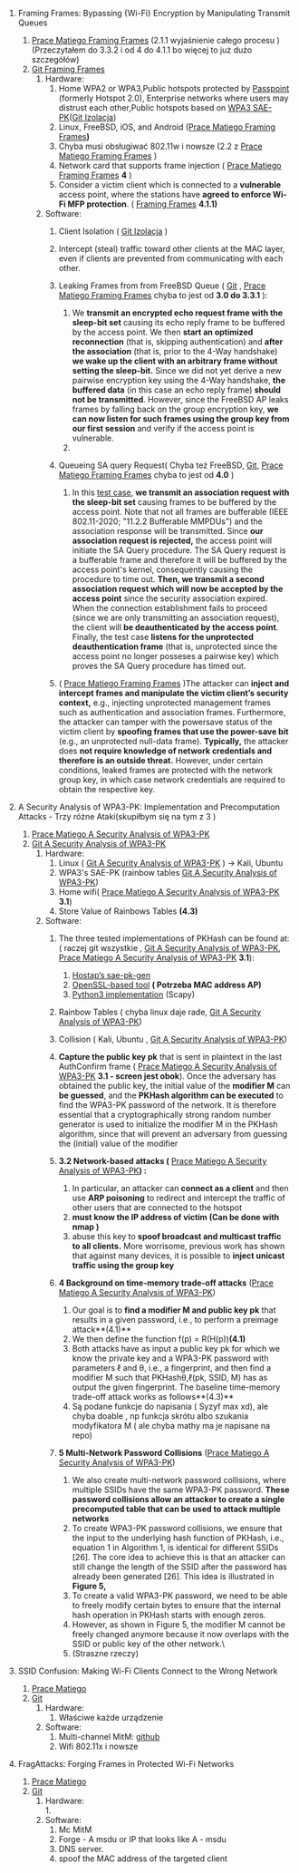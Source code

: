 
1. Framing Frames: Bypassing {Wi-Fi} Encryption by Manipulating Transmit Queues   
   1. [Prace Matiego Framing Frames](https://scholar.google.pl/citations?view_op=view_citation&hl=en&user=02_-sZ0AAAAJ&sortby=pubdate&citation_for_view=02_-sZ0AAAAJ:j3f4tGmQtD8C)  (2.1.1 wyjaśnienie całego procesu ) (Przeczytałem do 3.3.2 i od 4 do 4.1.1 bo więcej to już dużo szczegółów)  
   2. [Git Framing Frames](https://github.com/domienschepers/wifi-framing)  
      1. Hardware:  
         1. Home WPA2 or WPA3,Public hotspots protected by [Passpoint](https://www.wi-fi.org/discover-wi-fi/passpoint) (formerly Hotspot 2.0), Enterprise networks where users may distrust each other,Public hotspots based on [WPA3 SAE-PK](https://www.wi-fi.org/beacon/thomas-derham-nehru-bhandaru/wi-fi-certified-wpa3-december-2020-update-brings-new-0)([Git Izolacja](https://github.com/vanhoefm/macstealer))  
         2. Linux, FreeBSD, iOS, and Android ([Prace Matiego Framing Frames](https://scholar.google.pl/citations?view_op=view_citation&hl=en&user=02_-sZ0AAAAJ&sortby=pubdate&citation_for_view=02_-sZ0AAAAJ:j3f4tGmQtD8C)**)**  
         3. Chyba musi obsługiwać 802.11w i nowsze (2.2 z [Prace Matiego Framing Frames](https://scholar.google.pl/citations?view_op=view_citation&hl=en&user=02_-sZ0AAAAJ&sortby=pubdate&citation_for_view=02_-sZ0AAAAJ:j3f4tGmQtD8C) )  
         4. Network card that supports frame injection ( [Prace Matiego Framing Frames](https://scholar.google.pl/citations?view_op=view_citation&hl=en&user=02_-sZ0AAAAJ&sortby=pubdate&citation_for_view=02_-sZ0AAAAJ:j3f4tGmQtD8C) **4** )   
         5. Consider a victim client which is connected to a **vulnerable** access point, where the stations have **agreed to enforce Wi-Fi MFP protection**. ( [Framing Frames](https://scholar.google.pl/citations?view_op=view_citation&hl=en&user=02_-sZ0AAAAJ&sortby=pubdate&citation_for_view=02_-sZ0AAAAJ:j3f4tGmQtD8C) **4.1.1)**  
      2. Software:  
         1. Client Isolation ( [Git Izolacja](https://github.com/vanhoefm/macstealer) )  
         2. Intercept (steal) traffic toward other clients at the MAC layer, even if clients are prevented from communicating with each other.  
         3. Leaking Frames from from FreeBSD Queue ( [Git](https://github.com/domienschepers/wifi-framing) , [Prace Matiego Framing Frames](https://scholar.google.pl/citations?view_op=view_citation&hl=en&user=02_-sZ0AAAAJ&sortby=pubdate&citation_for_view=02_-sZ0AAAAJ:j3f4tGmQtD8C) chyba to jest od **3.0 do 3.3.1** ):   
            1. We **transmit an encrypted echo request frame with the sleep-bit set** causing its echo reply frame to be buffered by the access point. We then **start an optimized reconnection** (that is, skipping authentication) and **after the association** (that is, prior to the 4-Way handshake) **we wake up the client with an arbitrary frame without setting the sleep-bit.** Since we did not yet derive a new pairwise encryption key using the 4-Way handshake, **the buffered data** (in this case an echo reply frame) **should not be transmitted**. However, since the FreeBSD AP leaks frames by falling back on the group encryption key, **we can now listen for such frames using the group key from our first session** and verify if the access point is vulnerable.  
            2.   
         4. Queueing SA query Request( Chyba też FreeBSD, [Git](https://github.com/domienschepers/wifi-framing), [Prace Matiego Framing Frames](https://scholar.google.pl/citations?view_op=view_citation&hl=en&user=02_-sZ0AAAAJ&sortby=pubdate&citation_for_view=02_-sZ0AAAAJ:j3f4tGmQtD8C) chyba to jest od **4.0**  )  
            1. In this [test case](https://github.com/domienschepers/wifi-framing/blob/main/framework/test-queue-saquery.py), **we transmit an association request with the sleep-bit set** causing frames to be buffered by the access point. Note that not all frames are bufferable (IEEE 802.11-2020; "11.2.2 Bufferable MMPDUs") and the association response will be transmitted. Since **our association request is rejected,** the access point will initiate the SA Query procedure. The SA Query request is a bufferable frame and therefore it will be buffered by the access point's kernel, consequently causing the procedure to time out. **Then, we transmit a second association request which will now be accepted by the access point** since the security association expired. When the connection establishment fails to proceed (since we are only transmitting an association request), the client will **be deauthenticated by the access point**. Finally, the test case **listens for the unprotected deauthentication frame** (that is, unprotected since the access point no longer posseses a pairwise key) which proves the SA Query procedure has timed out.  
                 
         5. ( [Prace Matiego Framing Frames](https://scholar.google.pl/citations?view_op=view_citation&hl=en&user=02_-sZ0AAAAJ&sortby=pubdate&citation_for_view=02_-sZ0AAAAJ:j3f4tGmQtD8C) )The attacker can **inject and intercept frames and manipulate the victim client’s security context,** e.g., injecting unprotected management frames such as authentication and association frames. Furthermore, the attacker can tamper with the powersave status of the victim client by **spoofing frames that use the power-save bit** (e.g., an unprotected null-data frame). **Typically,** the attacker does **not require knowledge of network credentials and therefore is an outside threat.** However, under certain conditions, leaked frames are protected with the network group key, in which case network credentials are required to obtain the respective key.  
              
2. A Security Analysis of WPA3-PK: Implementation and Precomputation Attacks \- Trzy różne Ataki(skupiłbym się na tym z 3 )  
   1. [Prace Matiego A Security Analysis of WPA3-PK](https://scholar.google.pl/citations?view_op=view_citation&hl=en&user=02_-sZ0AAAAJ&sortby=pubdate&citation_for_view=02_-sZ0AAAAJ:ns9cj8rnVeAC)  
   2. [Git A Security Analysis of WPA3-PK](https://github.com/vanhoefm/acns-wpa3-pk-sae)  
      1. Hardware:  
         1. Linux ( [Git A Security Analysis of WPA3-PK](https://github.com/vanhoefm/acns-wpa3-pk-sae) ) \-\> Kali, Ubuntu   
         2. WPA3's SAE-PK (rainbow tables [Git A Security Analysis of WPA3-PK](https://github.com/vanhoefm/acns-wpa3-pk-sae))  
         3. Home wifi( [Prace Matiego A Security Analysis of WPA3-PK](https://scholar.google.pl/citations?view_op=view_citation&hl=en&user=02_-sZ0AAAAJ&sortby=pubdate&citation_for_view=02_-sZ0AAAAJ:ns9cj8rnVeAC) **3.1**)  
         4. Store Value of Rainbows Tables **(4.3)**  
      2. Software:  
         1. The three tested implementations of PKHash can be found at: ( raczej git wszystkie ,  [Git A Security Analysis of WPA3-PK](https://github.com/vanhoefm/acns-wpa3-pk-sae), [Prace Matiego A Security Analysis of WPA3-PK](https://scholar.google.pl/citations?view_op=view_citation&hl=en&user=02_-sZ0AAAAJ&sortby=pubdate&citation_for_view=02_-sZ0AAAAJ:ns9cj8rnVeAC) **3.1**):  
            1. [Hostap’s sae-pk-gen](https://github.com/vanhoefm/acns-wpa3-pk-sae/blob/main/code-pkgen/hostap-v2.10/hostapd/sae_pk_gen.c)  
            2. [OpenSSL-based tool](https://github.com/vanhoefm/acns-wpa3-pk-sae/blob/main/code-pkgen/openssl-ddwrt/openssl_pkgen.c) **( Potrzeba MAC address AP)**  
            3. [Python3 implementation](https://github.com/vanhoefm/acns-wpa3-pk-sae/blob/main/code-pkgen/python-wpa3tools/python_pkgen.py)  (Scapy)   
         2. Rainbow Tables ( chyba linux daje rade,  [Git A Security Analysis of WPA3-PK](https://github.com/vanhoefm/acns-wpa3-pk-sae))  
         3. Collision ( Kali, Ubuntu ,  [Git A Security Analysis of WPA3-PK](https://github.com/vanhoefm/acns-wpa3-pk-sae))  
         4. **Capture the public key pk** that is sent in plaintext in the last AuthConfirm frame ( [Prace Matiego A Security Analysis of WPA3-PK](https://scholar.google.pl/citations?view_op=view_citation&hl=en&user=02_-sZ0AAAAJ&sortby=pubdate&citation_for_view=02_-sZ0AAAAJ:ns9cj8rnVeAC) **3.1 \- screen jest obok**). Once the adversary has obtained the public key, the initial value of the **modifier M** can **be guessed**, and the **PKHash algorithm can be executed** to find the WPA3-PK password of the network. It is therefore essential that a cryptographically strong random number generator is used to initialize the modifier M in the PKHash algorithm, since that will prevent an adversary from guessing the (initial) value of the modifier  
         5. **3.2 Network-based attacks (** [Prace Matiego A Security Analysis of WPA3-PK](https://scholar.google.pl/citations?view_op=view_citation&hl=en&user=02_-sZ0AAAAJ&sortby=pubdate&citation_for_view=02_-sZ0AAAAJ:ns9cj8rnVeAC)**) :**   
            1. In particular, an attacker can **connect as a client** and then use **ARP poisoning** to redirect and intercept the traffic of other users that are connected to the hotspot  
            2. **must know the IP address of victim (Can be done with nmap )**  
            3. abuse this key to **spoof broadcast and multicast traffic to all clients.** More worrisome, previous work has shown that against many devices, it is possible to **inject unicast traffic using the group key**  
         6. **4  Background on time-memory trade-off attacks** ([Prace Matiego A Security Analysis of WPA3-PK](https://scholar.google.pl/citations?view_op=view_citation&hl=en&user=02_-sZ0AAAAJ&sortby=pubdate&citation_for_view=02_-sZ0AAAAJ:ns9cj8rnVeAC))  
            1. Our goal is to **find a modifier M and public key pk** that results in a given password, i.e., to perform a preimage attack**(4.1)**  
            2.  We then define the function f(p) \= R(H(p))**(4.1)**  
            3. Both attacks have as input a public key pk for which we know the private key and a WPA3-PK password with parameters ℓ and θ, i.e., a fingerprint, and then find a modifier M such that PKHashθ,ℓ(pk, SSID, M) has as output the given fingerprint. The baseline time-memory trade-off attack works as follows**(4.3)**   
            4. Są podane funkcje do napisania ( Syzyf max xd), ale chyba doable , np funkcja skrótu albo szukania modyfikatora M ( ale chyba mathy ma je napisane na repo)  
                 
                 
         7. **5 Multi-Network Password Collisions** ([Prace Matiego A Security Analysis of WPA3-PK](https://scholar.google.pl/citations?view_op=view_citation&hl=en&user=02_-sZ0AAAAJ&sortby=pubdate&citation_for_view=02_-sZ0AAAAJ:ns9cj8rnVeAC))  
            1. We also create multi-network password collisions, where multiple SSIDs have the same WPA3-PK password. **These password collisions allow an attacker to create a single precomputed table that can be used to attack multiple networks**  
            2. To create WPA3-PK password collisions, we ensure that the input to the underlying hash function of PKHash, i.e., equation 1 in Algorithm 1, is identical for different SSIDs \[26\]. The core idea to achieve this is that an attacker can still change the length of the SSID after the password has already been generated \[26\]. This idea is illustrated in **Figure 5,**  
            3. To create a valid WPA3-PK password, we need to be able to freely modify certain bytes to ensure that the internal hash operation in PKHash starts with enough zeros.  
            4. However, as shown in Figure 5, the modifier M cannot be freely changed anymore because it now overlaps with the SSID or public key of the other network.\\  
            5. (Straszne rzeczy)

3. SSID Confusion: Making Wi-Fi Clients Connect to the Wrong Network  
   1. [Prace Matiego](https://scholar.google.pl/citations?view_op=view_citation&hl=en&user=02_-sZ0AAAAJ&sortby=pubdate&citation_for_view=02_-sZ0AAAAJ:fPk4N6BV_jEC)   
   2. [Git](https://github.com/vanhoefm/ssid-confusion-hostap)  
      1. Hardware:  
         1. Właściwe każde urządzenie   
      2. Software:  
         1. Multi-channel MitM: [github](https://github.com/vanhoefm/mc-mitm)  
         2. Wifi 802.11x i nowsze

4. FragAttacks: Forging Frames in Protected Wi-Fi Networks  
   1. [Prace Matiego](https://scholar.google.pl/citations?view_op=view_citation&hl=en&user=02_-sZ0AAAAJ&cstart=20&pagesize=80&sortby=pubdate&citation_for_view=02_-sZ0AAAAJ:4OULZ7Gr8RgC)  
   2. [Git](https://github.com/vanhoefm/fragattacks)  
      1. Hardware:  
         1.   
      2. Software:  
         1. Mc MitM  
         2. Forge \- A msdu or IP that looks like A \- msdu  
         3. DNS server.  
         4. spoof the MAC address of the targeted client

